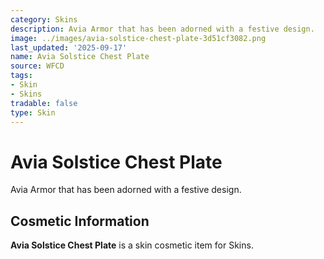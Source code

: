 ```yaml
---
category: Skins
description: Avia Armor that has been adorned with a festive design.
image: ../images/avia-solstice-chest-plate-3d51cf3082.png
last_updated: '2025-09-17'
name: Avia Solstice Chest Plate
source: WFCD
tags:
- Skin
- Skins
tradable: false
type: Skin
---
```


# Avia Solstice Chest Plate

Avia Armor that has been adorned with a festive design.

## Cosmetic Information

**Avia Solstice Chest Plate** is a skin cosmetic item for Skins.

